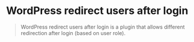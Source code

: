 # WordPress redirect users after login
> WordPress redirect users after login is a plugin that allows different redirection after login (based on user role). 